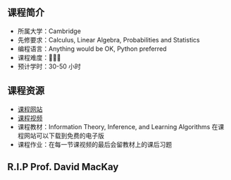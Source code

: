 ## 课程简介
- 所属大学：Cambridge
- 先修要求：Calculus, Linear Algebra, Probabilities and Statistics
- 编程语言：Anything would be OK, Python preferred
- 课程难度：🌟🌟🌟
- 预计学时：30-50 小时

## 课程资源
- [课程网站](http://www.inference.org.uk/mackay/itila/)
- [课程视频](https://www.bilibili.com/video/BV1rs411T71e)
- 课程教材：Information Theory, Inference, and Learning Algorithms 在课程网站可以下载到免费的电子版
- 课程作业：在每一节课视频的最后会留教材上的课后习题

## R.I.P Prof. David MacKay
